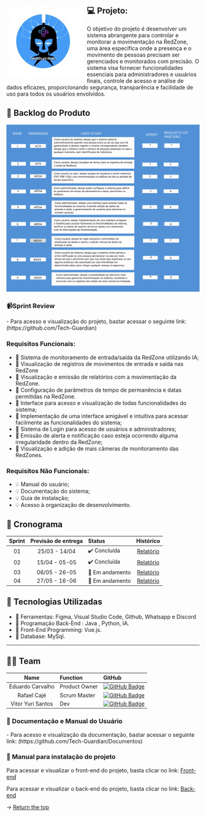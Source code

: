 <span id="topo">
<div align="center">
    <img src="/Documentos/techguardian.png" width="200px" style="float: left; margin-right: 10px;" />
</div>


##  💻 Projeto:
  O objetivo do projeto é desenvolver um sistema abrangente para controlar e monitorar a movimentação na RedZone, uma área específica onde a presença e o movimento de pessoas precisam ser gerenciados e monitorados com precisão. O sistema visa fornecer funcionalidades essenciais para administradores e usuários finais, controle de acesso e análise de dados eficazes, proporcionando segurança, transparência e facilidade de uso para todos os usuários envolvidos.

  
## :dart: Backlog do Produto  
<p>
<img src="/Documentos/BACKLOG.png" width="900px" />
</p>

### 📹Sprint Review
<p>
- Para acesso e visualização do projeto, bastar acessar o seguinte link: (https://github.com/Tech-Guardian)
</p>


### Requisitos Funcionais:
- :memo:   Sistema de monitoramento de entrada/saída da RedZone utilizando IA;
- :memo:   Visualização de registros de movimentos de entrada e saída nas RedZone
- :memo:   Visualização e emissão de relatórios com a movimentação da RedZone.
- :memo:   Configuração de parâmetros de tempo de permanência e datas permitidas na RedZone.
- :memo:  Interface para acesso e visualização de todas funcionalidades do sistema;
- :memo:   Implementação de uma interface amigável e intuitiva para acessar facilmente as funcionalidades do sistema;
- :memo:   Sistema de Login para acesso de usuários e administradores;
- :memo:   Emissão de alerta e notificação caso esteja ocorrendo alguma irregularidade dentro da RedZone;
- :memo:   Visualização e adição de mais câmeras de monitoramento das RedZones.


### Requisitos Não Funcionais:
- :bulb:  Manual do usuário;
- :bulb:  Documentação do sistema;
- :bulb:  Guia de instalação;
- :bulb:  Acesso à organização de desenvolvimento.


## :dart: Cronograma

| Sprint | Previsão de entrega | Status           | Histórico |
|:--:|:----------:|:-------------------|:-------------------------------------------------:|
| 01 | 25/03 - 14/04 | ✔️ Concluída    | [Relatório](https://github.com/TechGuardian7/Doc_TechGuardian7/blob/main/Sprint01/README.md) |
| 02 | 15/04 - 05-05 | ✔️ Concluída    | [Relatório](https://github.com/TechGuardian7/Doc_TechGuardian7/blob/main/Sprint02/README.md)|
| 03 | 06/05 - 26-05 | 🚧 Em andamento    | [Relatório](https://github.com) |
| 04 | 27/05 - 16-06 | 🚧 Em andamento    | [Relatório](https://github.co) |

## :dart: Tecnologias Utilizadas 

- 🔧  Ferramentas: Figma, Visual Studio Code, Github, Whatsapp e Discord
- 🔧  Programação Back-End : Java , Python, IA.
- 🔧  Front-End Programming:  Vue.js.
- 🔧  Database: MySql.

<hr>

<span id="team">

## 👨‍💻 Team


|    Name     | Function |      GitHub    |
|:-----------: |:------|:----------------------------|
| Eduardo Carvalho | Product Owner | [![GitHub Badge](https://img.shields.io/badge/GitHub-100000?style=for-the-badge&logo=github&logoColor=white)](https://github.com/EduardoPereiraCarvalho) |
| Rafael Cajé | Scrum Master | [![GitHub Badge](https://img.shields.io/badge/GitHub-100000?style=for-the-badge&logo=github&logoColor=white)](https://github.com/Rafael-Caje) |
| Vitor Yuri Santos | Dev | [![GitHub Badge](https://img.shields.io/badge/GitHub-100000?style=for-the-badge&logo=github&logoColor=white)](https://github.com/Vitor-y) |


### 📖 Documentação e Manual do Usuário
<p>
- Para acesso e visualização da documentação, bastar acessar o seguinte link: (https://github.com/Tech-Guardian/Documentos)
</p>

### 📖 Manual para instalação do projeto
Para acessar e visualizar o front-end do projeto, basta clicar no link: [Front-end](https://github.com/Tech-Guardian/front-end)

Para acessar e visualizar o back-end do projeto, basta clicar no link: [Back-end](https://github.com/Tech-Guardian/back-end)


→ [Return the top](#returnthetop)
